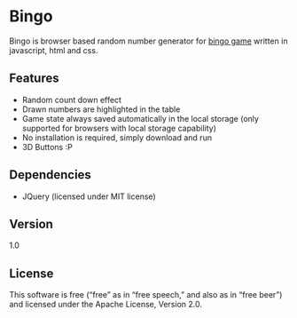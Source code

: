 Bingo
=====

Bingo is browser based random number generator for [bingo game] written in javascript, html and css.

Features
--------
- Random count down effect
- Drawn numbers are highlighted in the table
- Game state always saved automatically in the local storage (only supported for browsers with local storage capability)
- No installation is required, simply download and run
- 3D Buttons :P

Dependencies
------------
- JQuery (licensed under MIT license)

Version
--------
1.0


License
----
This software is free (“free” as in “free speech,” and also as in “free beer”) and licensed under the Apache License, Version 2.0.


[bingo game]:http://en.wikipedia.org/wiki/Bingo_(U.S.)


